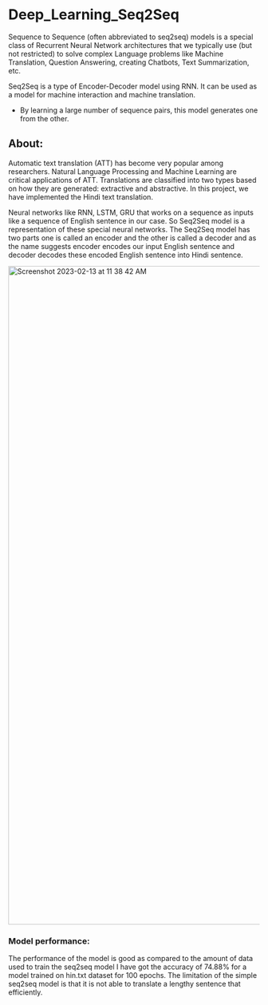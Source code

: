 # Deep_Learning_Seq2Seq
Sequence to Sequence (often abbreviated to seq2seq) models is a special class of Recurrent Neural Network architectures that we typically use (but not restricted) to solve complex Language problems like Machine Translation, Question Answering, creating Chatbots, Text Summarization, etc.

Seq2Seq is a type of Encoder-Decoder model using RNN. It can be used as a model for machine interaction and machine translation.
- By learning a large number of sequence pairs, this model generates one from the other.

## About:

Automatic text translation (ATT) has become very popular among researchers. Natural Language Processing and Machine Learning are critical applications of ATT. Translations are classified into two types based on how they are generated: extractive and abstractive. In this project, we have implemented the Hindi text translation. 

Neural networks like RNN, LSTM, GRU that works on a sequence as inputs like a sequence of English sentence in our case. So Seq2Seq model is a representation of these special neural networks. The Seq2Seq model has two parts one is called an encoder and the other is called a decoder and as the name suggests encoder encodes our input English sentence and decoder decodes these encoded English sentence into Hindi sentence.

<img width="1320" alt="Screenshot 2023-02-13 at 11 38 42 AM" src="https://user-images.githubusercontent.com/118846871/218383565-415974fe-acd5-4f36-9a4b-1b3ec182c468.png">


### Model performance:

The performance of the model is good as compared to the amount of data used to train the seq2seq model I have got the accuracy of 74.88% for a model trained on hin.txt dataset for 100 epochs.
The limitation of the simple seq2seq model is that it is not able to translate a lengthy sentence that efficiently.
